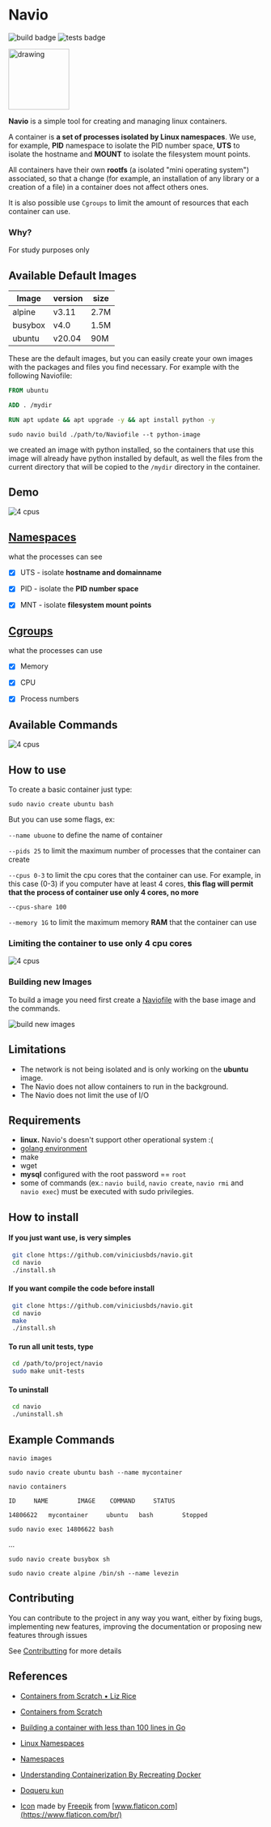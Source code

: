 

# Navio

 ![build badge](https://github.com/viniciusbds/navio/workflows/build/badge.svg)  ![tests badge](https://github.com/viniciusbds/navio/workflows/unit-tests/badge.svg)

<img src="/cargueiro.png" alt="drawing" width="120"/>


**Navio** is a simple tool for creating and managing linux containers.

A container is **a set of processes isolated by Linux namespaces**. We use, for example, **PID** namespace to isolate the PID number space, **UTS** to isolate the hostname and **MOUNT** to isolate the filesystem mount points.

All containers have their own **rootfs** (a isolated "mini operating system") associated, so that a change (for example, an installation of any library or a creation of a file) in a container does not affect others ones.

It is also possible use `Cgroups` to limit the amount of resources that each container can use.

### Why?
For study purposes only

## Available Default Images



| Image| version| size |
| ---- | -----| ------|
| alpine|  v3.11| 2.7M|
| busybox| v4.0| 1.5M|
| ubuntu| v20.04| 90M|


These are the default images, but you can easily create your own images with the packages and files you find necessary. For example with the following Naviofile:

``` Dockerfile
FROM ubuntu    

ADD . /mydir

RUN apt update && apt upgrade -y && apt install python -y
```

`sudo navio build ./path/to/Naviofile --t python-image`

we created an image with python installed, so the containers that use this image will already have python installed by default, as well the files from the current directory that will be copied to the `/mydir` directory in the container.



## Demo

![4 cpus](./gifs/demo.gif)


## [Namespaces](https://en.wikipedia.org/wiki/Linux_namespaces)

what the processes can see

- [x] UTS - isolate **hostname and domainname**

- [x] PID - isolate the **PID number space**

- [x] MNT - isolate **filesystem mount points**

## [Cgroups](https://www.kernel.org/doc/Documentation/cgroup-v1/cgroups.txt)

what the processes can use

- [x] Memory

- [x] CPU

- [x] Process numbers



## Available Commands 

![4 cpus](./gifs/commands.png)



## How to use

To create a basic container just type:

`sudo navio create ubuntu bash`

But you can use some flags, ex:

`--name ubuone` to define the name of container

`--pids 25`  to limit the maximum number of processes that the container can create

`--cpus 0-3` to limit the cpu cores that the container can use. For example, in this case (0-3) if you computer have at least 4 cores, **this flag will permit that the process of container use only 4 cores, no more**

`--cpus-share 100`

`--memory 1G`  to limit the maximum memory **RAM** that the container can use

### Limiting the container to use only 4 cpu cores

![4 cpus](./gifs/cpus2.gif)



### Building new Images

 To build a image you need first create a [Naviofile](./Naviofile) with the base image and the commands.
 
![build new images](./gifs/build-new-images.gif)


## Limitations

- The network is not being isolated and is only working on the **ubuntu** image.
- The Navio does not allow containers to run in the background.
- The Navio does not limit the use of I/O

## Requirements

- **linux.** Navio's doesn't support other operational system :(
- [golang environment](https://golang.org/)
- make
- wget
- **mysql** configured with the root password == `root`
- some of commands (ex.: `navio build`, `navio create`, `navio rmi` and `navio exec`) must be executed with sudo privilegies.

## How to install

#### If you just want use, is very simples

``` bash
 git clone https://github.com/viniciusbds/navio.git
 cd navio
 ./install.sh
```

#### If you want compile the code before install

``` bash
 git clone https://github.com/viniciusbds/navio.git
 cd navio
 make
 ./install.sh
```

#### To run all unit tests, type

``` bash
 cd /path/to/project/navio
 sudo make unit-tests
```

#### To uninstall

``` bash
 cd navio
 ./uninstall.sh
```
  
## Example Commands

`navio images`

`sudo navio create ubuntu bash --name mycontainer`

`navio containers`

```
ID	   NAME	   	   IMAGE  	COMMAND  	STATUS

14806622   mycontainer     ubuntu  	bash  		Stopped

```

`sudo navio exec 14806622 bash` 

...

`sudo navio create busybox sh`

`sudo navio create alpine /bin/sh --name levezin`

## Contributing

You can contribute to the project in any way you want, either by fixing bugs, implementing new features, improving the documentation or proposing new features through issues

See [Contributting](/CONTRIBUTING.md) for more details

## References

- [Containers from Scratch • Liz Rice](https://www.youtube.com/watch?v=8fi7uSYlOdc)
  
- [Containers from Scratch](https://ericchiang.github.io/post/containers-from-scratch/)
  
- [Building a container with less than 100 lines in Go](https://www.infoq.com/br/articles/build-a-container-golang/)

- [Linux Namespaces](https://medium.com/@teddyking/namespaces-in-go-basics-e3f0fc1ff69a)
  
- [Namespaces](https://escotilhalivre.wordpress.com/2015/08/12/namespaces/)

- [Understanding Containerization By Recreating Docker](https://itnext.io/linux-container-from-scratch-339c3ba0411d)

- [Doqueru kun](https://github.com/joseims/doqueru-kun)
  
- [Icon](./cargueiro.png) made by [Freepik](https://www.flaticon.com/br/autores/freepik) from [www.flaticon.com](https://www.flaticon.com/br/)
